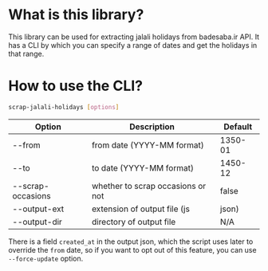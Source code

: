 # What is this library?

This library can be used for extracting jalali holidays from badesaba.ir API. It has a CLI by which you can specify a range of dates and get the holidays in that range.

# How to use the CLI?

```bash
scrap-jalali-holidays [options]
```

| Option                      | Description                        | Default |
| --------------------------- | --------------------------------   | ------- |
| --from <from>               | from date (YYYY-MM format)         | 1350-01 |
| --to <to>                   | to date (YYYY-MM format)           | 1450-12 |
| --scrap-occasions           | whether to scrap occasions or not  | false   |
| --output-ext <output-ext>   | extension of output file (js|json) | js      |
| --output-dir <output-dir>   | directory of output file           | N/A     |

There is a field `created_at` in the output json, which the script uses later to override the `from` date, so if you want to opt out of this feature, you can use `--force-update` option.
